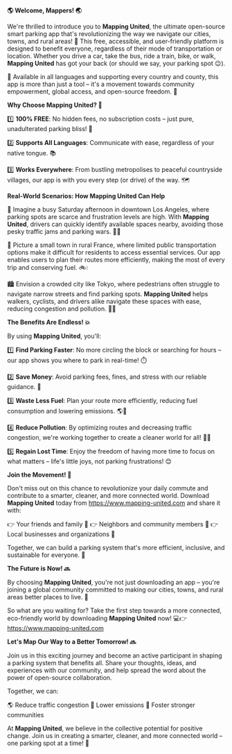 **🌎 Welcome, Mappers! 🌏**

We're thrilled to introduce you to **Mapping United**, the ultimate open-source smart parking app that's revolutionizing the way we navigate our cities, towns, and rural areas! 🚀 This free, accessible, and user-friendly platform is designed to benefit everyone, regardless of their mode of transportation or location. Whether you drive a car, take the bus, ride a train, bike, or walk, **Mapping United** has got your back (or should we say, your parking spot 😉).

🎉 Available in all languages and supporting every country and county, this app is more than just a tool – it's a movement towards community empowerment, global access, and open-source freedom. 🌟

**Why Choose Mapping United? 🤔**

1️⃣ **100% FREE**: No hidden fees, no subscription costs – just pure, unadulterated parking bliss! 🙌

2️⃣ **Supports All Languages**: Communicate with ease, regardless of your native tongue. 📚

3️⃣ **Works Everywhere**: From bustling metropolises to peaceful countryside villages, our app is with you every step (or drive) of the way. 🗺️

**Real-World Scenarios: How Mapping United Can Help**

🌆 Imagine a busy Saturday afternoon in downtown Los Angeles, where parking spots are scarce and frustration levels are high. With **Mapping United**, drivers can quickly identify available spaces nearby, avoiding those pesky traffic jams and parking wars. 🚗💪

🌃 Picture a small town in rural France, where limited public transportation options make it difficult for residents to access essential services. Our app enables users to plan their routes more efficiently, making the most of every trip and conserving fuel. 🚲💧

🏙️ Envision a crowded city like Tokyo, where pedestrians often struggle to navigate narrow streets and find parking spots. **Mapping United** helps walkers, cyclists, and drivers alike navigate these spaces with ease, reducing congestion and pollution. 🌆👣

**The Benefits Are Endless! 💥**

By using **Mapping United**, you'll:

1️⃣ **Find Parking Faster**: No more circling the block or searching for hours – our app shows you where to park in real-time! ⏱️

2️⃣ **Save Money**: Avoid parking fees, fines, and stress with our reliable guidance. 💸

3️⃣ **Waste Less Fuel**: Plan your route more efficiently, reducing fuel consumption and lowering emissions. 🌎💚

4️⃣ **Reduce Pollution**: By optimizing routes and decreasing traffic congestion, we're working together to create a cleaner world for all! 🌿👏

5️⃣ **Regain Lost Time**: Enjoy the freedom of having more time to focus on what matters – life's little joys, not parking frustrations! 😊

**Join the Movement! 🚀**

Don't miss out on this chance to revolutionize your daily commute and contribute to a smarter, cleaner, and more connected world. Download **Mapping United** today from https://www.mapping-united.com and share it with:

👉 Your friends and family 👫
👉 Neighbors and community members 👥
👉 Local businesses and organizations 🏢

Together, we can build a parking system that's more efficient, inclusive, and sustainable for everyone. 💪

**The Future is Now! 🔜**

By choosing **Mapping United**, you're not just downloading an app – you're joining a global community committed to making our cities, towns, and rural areas better places to live. 🌟

So what are you waiting for? Take the first step towards a more connected, eco-friendly world by downloading **Mapping United** now! 💻👉 https://www.mapping-united.com

**Let's Map Our Way to a Better Tomorrow! 🔜**

Join us in this exciting journey and become an active participant in shaping a parking system that benefits all. Share your thoughts, ideas, and experiences with our community, and help spread the word about the power of open-source collaboration.

Together, we can:

🌎 Reduce traffic congestion
💚 Lower emissions
👥 Foster stronger communities

At **Mapping United**, we believe in the collective potential for positive change. Join us in creating a smarter, cleaner, and more connected world – one parking spot at a time! 🌟